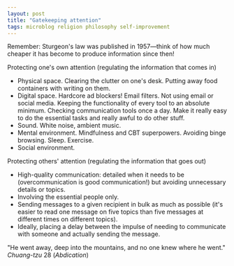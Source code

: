 ```yaml
---  
layout: post  
title: "Gatekeeping attention"  
tags: microblog religion philosophy self-improvement  
---  
```

Remember: Sturgeon's law was published in 1957—think of how much cheaper it has become to produce information since then!  

Protecting one's own attention (regulating the information that comes in)  
- Physical space. Clearing the clutter on one's desk. Putting away food containers with writing on them.  
- Digital space. Hardcore ad blockers! Email filters. Not using email or social media. Keeping the functionality of every tool to an absolute minimum. Checking communication tools once a day. Make it really easy to do the essential tasks and really awful to do other stuff.  
- Sound. White noise, ambient music.  
- Mental environment. Mindfulness and CBT superpowers. Avoiding binge browsing. Sleep. Exercise.  
- Social environment.  

Protecting others' attention (regulating the information that goes out)  
- High-quality communication: detailed when it needs to be (overcommunication is good communication!) but avoiding unnecessary details or topics.  
- Involving the essential people only.  
- Sending messages to a given recipient in bulk as much as possible (it's easier to read one message on five topics than five messages at different times on different topics).  
- Ideally, placing a delay between the impulse of needing to communicate with someone and actually sending the message.  

"He went away, deep into the mountains, and no one knew where he went." *Chuang-tzu* 28 (*Abdication*)  
